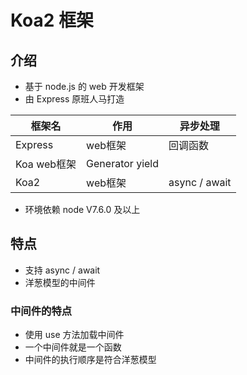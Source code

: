 # Koa2 框架
## 介绍
- 基于 node.js 的 web 开发框架
- 由 Express 原班人马打造

| 框架名 | 作用 | 异步处理 |
| ---- | ---- | ---- |
| Express | web框架 | 回调函数  |
| Koa  web框架 | Generator yield  |
| Koa2 | web框架 | async / await  |

- 环境依赖 node V7.6.0 及以上
## 特点
- 支持 async / await
- 洋葱模型的中间件

### 中间件的特点
- 使用 use 方法加载中间件
- 一个中间件就是一个函数
- 中间件的执行顺序是符合洋葱模型



